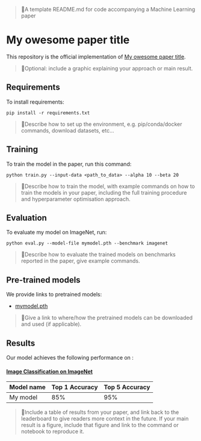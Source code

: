 > 🧩A template README.md for code accompanying a Machine Learning paper

# My owesome paper title

This repository is the official implementation of [My owesome paper title](https://arxiv.org/abs/2030.12345). 

> 🧩Optional: include a graphic explaining your approach or main result. 

## Requirements

To install requirements:

```
pip install -r requirements.txt
```

> 🧩Describe how to set up the environment, e.g. pip/conda/docker commands, download datasets, etc...

## Training

To train the model in the paper, run this command:

```
python train.py --input-data <path_to_data> --alpha 10 --beta 20
```

> 🧩Describe how to train the model, with example commands on how to train the models in your paper, including the full training procedure and hyperparameter optimisation approach.

## Evaluation

To evaluate my model on ImageNet, run:

```
python eval.py --model-file mymodel.pth --benchmark imagenet
```

> 🧩Describe how to evaluate the trained models on benchmarks reported in the paper, give example commands. 

## Pre-trained models

We provide links to pretrained models:

- [mymodel.pth](https://drive.google.com/filehash)

> 🧩Give a link to where/how the pretrained models can be downloaded and used (if applicable). 

## Results

Our model achieves the following performance on :

#### [Image Classification on ImageNet](https://paperswithcode.com/sota/image-classification-on-imagenet)

| Model name      | Top 1 Accuracy  | Top 5 Accuracy |
| --------------- |---------------- | -------------- |
| My model        |     85%         |      95%       |

> 🧩Include a table of results from your paper, and link back to the leaderboard to give readers more context in the future. If your main result is a figure, include that figure and link to the command or notebook to reproduce it. 


